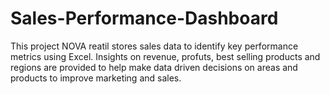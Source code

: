 # Sales-Performance-Dashboard
This project NOVA reatil stores sales data to identify key performance metrics using Excel. Insights on revenue, profuts, best selling products and regions are provided to help make data driven decisions on areas and products to improve marketing and sales.
